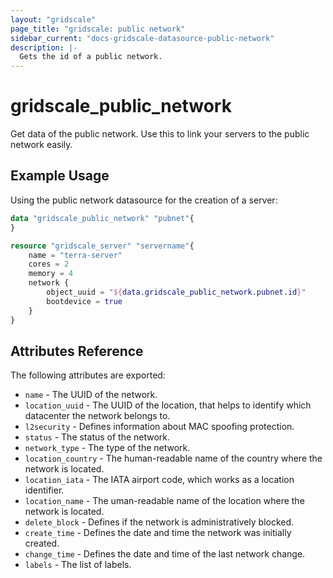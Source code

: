 ```yaml
---
layout: "gridscale"
page_title: "gridscale: public network"
sidebar_current: "docs-gridscale-datasource-public-network"
description: |-
  Gets the id of a public network.
---
```


# gridscale_public_network

Get data of the public network. Use this to link your servers to the public network easily.

## Example Usage

Using the public network datasource for the creation of a server:

```terraform
data "gridscale_public_network" "pubnet"{
}

resource "gridscale_server" "servername"{
	name = "terra-server"
	cores = 2
	memory = 4
	network {
		object_uuid = "${data.gridscale_public_network.pubnet.id}"
		bootdevice = true
	}
}
```

## Attributes Reference

The following attributes are exported:

* `name` - The UUID of the network.
* `location_uuid` - The UUID of the location, that helps to identify which datacenter the network belongs to.
* `l2security` - Defines information about MAC spoofing protection.
* `status` - The status of the network.
* `network_type` - The type of the network.
* `location_country` - The human-readable name of the country where the network is located.
* `location_iata` - The IATA airport code, which works as a location identifier.
* `location_name` - The uman-readable name of the location where the network is located.
* `delete_block` - Defines if the network is administratively blocked.
* `create_time` - Defines the date and time the network was initially created.
* `change_time` - Defines the date and time of the last network change.
* `labels` - The list of labels.
